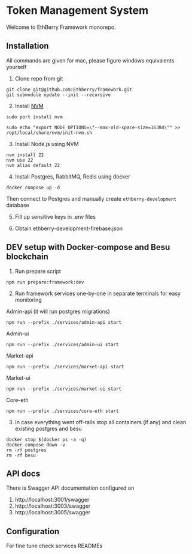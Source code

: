 # Token Management System

Welcome to EthBerry Framework monorepo.

## Installation

All commands are given for mac, please figure windows equivalents yourself

1. Clone repo from git

```shell script
git clone git@github.com:Ethberry/framework.git
git submodule update --init --recursive
```

2. Install [NVM](https://github.com/nvm-sh/nvm)

```shell script
sudo port install nvm

sudo echo "export NODE_OPTIONS=\"--max-old-space-size=16384\"" >>  /opt/local/share/nvm/init-nvm.sh
```

3. Install Node.js using NVM

```shell script
nvm install 22
nvm use 22
nvm alias default 22
```

4. Install Postgres, RabbitMQ, Redis using docker

```shell script
docker compose up -d
```

Then connect to Postgres and manually create `ethberry-development` database

5. Fill up sensitive keys in .env files

6. Obtain ethberry-development-firebase.json

## DEV setup with Docker-compose and Besu blockchain

1. Run prepare script

```shell script
npm run prepare:framework:dev
```

2. Run framework services one-by-one in separate terminals for easy monitoring

Admin-api (it will run postgres migrations)

```shell script
npm run --prefix ./services/admin-api start
```

Admin-ui

```shell script
npm run --prefix ./services/admin-ui start
```

Market-api

```shell script
npm run --prefix ./services/market-api start
```

Market-ui

```shell script
npm run --prefix ./services/market-ui start
```

Core-eth

```shell script
npm run --prefix ./services/core-eth start
```

3. In case everything went off-rails stop all containers (if any) and clean existing postgres and besu

```shell script
docker stop $(docker ps -a -q)
docker compose down -v
rm -rf postgres
rm -rf besu
```

## API docs

There is Swagger API documentation configured on

1. http://localhost:3001/swagger
2. http://localhost:3003/swagger
3. http://localhost:3005/swagger

## Configuration

For fine tune check services READMEs
